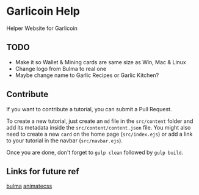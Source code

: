 # Garlicoin Help
Helper Website for Garlicoin

## TODO
- Make it so Wallet & Mining cards are same size as Win, Mac & Linux
- Change logo from Bulma to real one
- Maybe change name to Garlic Recipes or Garlic Kitchen?

## Contribute
If you want to contribute a tutorial, you can submit a Pull Request.  

To create a new tutorial, just create an `md` file in the `src/content` folder and add its metadata inside the `src/content/content.json` file.
You might also need to create a new `card` on the home page (`src/index.ejs`) or add a link to your tutorial in the navbar (`src/navbar.ejs`).  

Once you are done, don't forget to `gulp clean` followed by `gulp build`.

## Links for future ref
[bulma](https://bulma.io/)
[animatecss](https://daneden.github.io/animate.css/)
